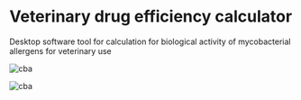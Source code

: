 # Veterinary drug efficiency calculator
Desktop software tool for calculation for biological activity of mycobacterial allergens for veterinary use


![cba](https://user-images.githubusercontent.com/8989228/33231433-20551a34-d1fe-11e7-8712-1dae5b5fa064.jpg)

![cba](https://user-images.githubusercontent.com/8989228/32991344-3e01c93a-cd42-11e7-86e4-4aa8b456919d.jpg)
